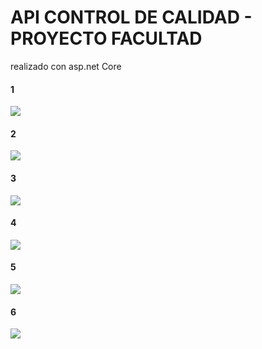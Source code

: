 # API CONTROL DE CALIDAD - PROYECTO FACULTAD
realizado con asp.net Core
#### 1
![](https://i.postimg.cc/jdsZR4z0/1.png)
#### 2
![](https://i.postimg.cc/13dHcxbs/2.png)
#### 3
![](https://i.postimg.cc/QMWqf4r5/3.png)
#### 4
![](https://i.postimg.cc/Z5nHdY7w/4.png)
#### 5
![](https://i.postimg.cc/26R7MQzt/5.png)
#### 6
![](https://i.postimg.cc/nc0Tr9ks/6.png)
